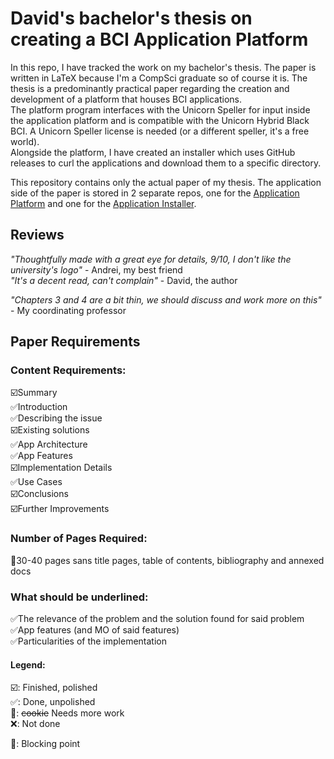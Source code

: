 # David's bachelor's thesis on creating a BCI Application Platform
In this repo, I have tracked the work on my bachelor's thesis. The paper is written in LaTeX because I'm a CompSci graduate so of course it is. The thesis is a predominantly practical paper regarding the creation and development of a platform that houses BCI applications.  
The platform program interfaces with the Unicorn Speller for input inside the application platform and is compatible with the Unicorn Hybrid Black BCI. A Unicorn Speller license is needed (or a different speller, it's a free world).  
Alongside the platform, I have created an installer which uses GitHub releases to curl the applications and download them to a specific directory.  
  
This repository contains only the actual paper of my thesis. The application side of the paper is stored in 2 separate repos, one for the [Application Platform](https://github.com/DavidVuescu/BCI-Apps-Platform) and one for the [Application Installer](https://github.com/DavidVuescu/BCI-Apps-Platform-Installer).

## Reviews
_"Thoughtfully made with a great eye for details, 9/10, I don't like the university's logo"_ - Andrei, my best friend  
_"It's a decent read, can't complain"_ - David, the author  
  
_"Chapters 3 and 4 are a bit thin, we should discuss and work more on this"_ - My coordinating professor
  
## Paper Requirements
### Content Requirements:
☑️Summary  
✅Introduction  
✅Describing the issue  
☑️Existing solutions  
✅App Architecture  
✅App Features  
☑️Implementation Details  
✅Use Cases  
☑️Conclusions  
☑️Further Improvements  


### Number of Pages Required:
🍪30-40 pages sans title pages, table of contents, bibliography and annexed docs  

### What should be underlined:
✅The relevance of the problem and the solution found for said problem  
✅App features (and MO of said features)  
✅Particularities of the implementation  
   
   
   
#### Legend:
☑️: Finished, polished  
✅: Done, unpolished  
🍪: ~~cookie~~ Needs more work  
❌: Not done  

🔲: Blocking point  
